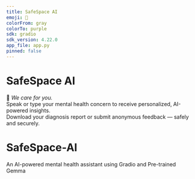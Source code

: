 ```yaml
---
title: SafeSpace AI
emoji: 🧠
colorFrom: gray
colorTo: purple
sdk: gradio
sdk_version: 4.22.0
app_file: app.py
pinned: false
---
```


# SafeSpace AI

💙 *We care for you.*  
Speak or type your mental health concern to receive personalized, AI-powered insights.  
Download your diagnosis report or submit anonymous feedback — safely and securely.
# SafeSpace-AI
An AI-powered mental health assistant using Gradio and Pre-trained Gemma
